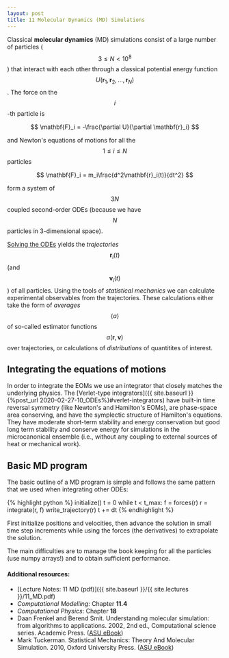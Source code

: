 ```yaml
---
layout: post
title: 11 Molecular Dynamics (MD) Simulations
---
```


Classical **molecular dynamics** (MD) simulations consist of a large
number of particles ($$3 \leq N < 10^8$$) that interact with each
other through a classical potential energy function $$U(\mathbf{r}_1,
\mathbf{r}_2, \dots, \mathbf{r}_N)$$. The force on the $$i$$-th particle
is

$$
\mathbf{F}_i = -\frac{\partial U}{\partial \mathbf{r}_i}
$$

and Newton's equations of motions for all the $$1 \leq i \leq N$$ particles

$$
\mathbf{F}_i = m_i\frac{d^2\mathbf{r}_i(t)}{dt^2}
$$

form a system of $$3N$$ coupled second-order ODEs (because we have
$$N$$ particles in 3-dimensional space).

[Solving the ODEs](#integrating-the-equations-of-motions) yields the
*trajectories* $$\mathbf{r}_i(t)$$ (and $$\mathbf{v}_i(t)$$) of all
particles. Using the tools of *statistical mechanics* we can calculate
experimental observables from the trajectories. These calculations
either take the form of *averages* $$\langle a \rangle$$ of so-called
estimator functions $$a(\mathbf{r}, \mathbf{v})$$ over trajectories,
or calculations of *distributions* of quantitites of interest.

## Integrating the equations of motions
In order to integrate the EOMs we use an integrator that closely
matches the underlying physics. The
[Verlet-type integrators]({{ site.baseurl }}{%post_url 2020-02-27-10_ODEs%}#verlet-integrators) have
built-in time reversal symmetry (like Newton's and Hamilton's EOMs),
are phase-space area conserving, and have the symplectic structure of
Hamilton's equations. They have moderate short-term stability and
energy conservation but good long term stability and conserve energy
for simulations in the microcanonical ensemble (i.e., without any
coupling to external sources of heat or mechanical work).

## Basic MD program

The basic outline of a MD program is simple and follows the same
pattern that we used when integrating other ODEs:

{% highlight python %}
initialize()
t = 0
while t < t_max:
   f = forces(r)
   r = integrate(r, f)
   write_trajectory(r)
   t += dt
{% endhighlight %}

First initialize positions and velocities, then advance the solution
in small time step increments while using the forces (the derivatives)
to extrapolate the solution.

The main difficulties are to manage the book keeping for all the
particles (use numpy arrays!) and to obtain sufficient performance.


#### Additional resources:

* [Lecture Notes: 11 MD (pdf)]({{ site.baseurl }}/{{ site.lectures }}/11_MD.pdf)
* _Computational Modelling_: Chapter **11.4** 
* _Computational Physics_: Chapter **18**
* Daan Frenkel and Berend Smit. Understanding molecular simulation:
  from algorithms to applications. 2002, 2nd ed., Computational
  science series. Academic
  Press. ([ASU eBook](http://site.ebrary.com.ezproxy1.lib.asu.edu/lib/asulib/docDetail.action?docID=10186686))
* Mark Tuckerman. Statistical Mechanics: Theory And Molecular
  Simulation. 2010, Oxford University
  Press. ([ASU eBook](http://lib.myilibrary.com.ezproxy1.lib.asu.edu/ProductDetail.aspx?id=249066))
  
  
